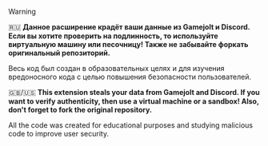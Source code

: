 > [!WARNING]
> 🇷🇺 **Данное расширение крадёт ваши данные из Gamejolt и Discord. Если вы хотите проверить на подлинность, то используйте виртуальную машину или песочницу! Также не забывайте форкать оригинальный репозиторий.**
>
> Весь код был создан в образовательных целях и для изучения вредоносного кода с целью повышения безопасности пользователей.
> 
> 🇬🇧/🇺🇸 **This extension steals your data from Gamejolt and Discord. If you want to verify authenticity, then use a virtual machine or a sandbox! Also, don't forget to fork the original repository.**
> 
> All the code was created for educational purposes and studying malicious code to improve user security.

<!--## Инструкция
Для браузеров на chromium:

1.Скачать FixJoltChromium.zip

2.Открыть "chrome:extensions" Или yandex, vivaldi и другие "названия браузера":extensions ссылки

3.FixJolt.zip распакавать в папку

4.Активировать режим разработчика

5.Нажать "Загрузить распакованное"

6.Выбрать FixJolt папку

7.Готово


__________________________________
Для firefox не chromium браузеры:

1.Открыть "about:debugging" ссылку

2.Скачать FixJoltFirefox.zip

3.Распакавать архив в папку

4.В about:debugging нажать "Этот браузер"

5.Нажать загрузить временный дополнение

6.Выбрать manifest.json

7.Готово


__________________________________
For not firefox:

1.Download FixJoltChromium.zip

2.Open "chrome:extensions" or yandex, vivaldi and other browsers:extensions Link

3.FixJolt.zip unzip in folder

4.Activate dev mode

5.Click "upload unpacked"

6.select FixJolt folder

7.Ready


__________________________________
For firefox not chromium browsers:

1.Open "about:debugging" link

2.Download FixJoltFirefox.zip

3.Unzip archive in folder

4.In about:debugging click This browser

5.Upload temp addon

6.Select manifest.json

7.Ready
-->
